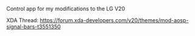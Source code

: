 Control app for my modifications to the LG V20

XDA Thread: https://forum.xda-developers.com/v20/themes/mod-aosp-signal-bars-t3551350
